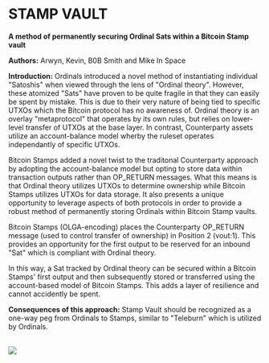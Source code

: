 <h1>STAMP VAULT</h1>
<p><strong>A method of permanently securing Ordinal Sats within a Bitcoin Stamp vault</strong></p>

<p><strong>Authors:</strong> Arwyn, Kevin, B0B Smith and Mike In Space</p>

<p><strong>Introduction:</strong> Ordinals introduced a novel method of instantiating individual "Satoshis" when viewed through the lens of "Ordinal theory". However, these atomized "Sats" have proven to be quite fragile in that they can easily be spent by mistake. This is due to their very nature of being tied to specific UTXOs which the Bitcoin protocol has no awareness of. Ordinal theory is an overlay "metaprotocol" that operates by its own rules, but relies on lower-level transfer of UTXOs at the base layer. In contrast, Counterparty assets utilize an account-balance model wherby the ruleset operates independantly of specific UTXOs.</p>

<p>Bitcoin Stamps added a novel twist to the traditonal Counterparty approach by adopting the account-balance model but opting to store data within transaction outputs rather than OP_RETURN messages. What this means is that Ordinal theory utilizes UTXOs to determine ownership while Bitcoin Stamps utilizes UTXOs for data storage. It also presents a unique opportunity to leverage aspects of both protocols in order to provide a robust method of permanently storing Ordinals within Bitcoin Stamp vaults.</p>

<p>Bitcoin Stamps (OLGA-encoding) places the Counterparty OP_RETURN message (used to control transfer of ownership) in Position 2 (vout:1). This provides an opportunity for the first output to be reserved for an inbound "Sat" which is compliant with Ordinal theory.</p>

<p>In this way, a Sat tracked by Ordinal theory can be secured within a Bitcoin Stamps' first output and then subsequently stored or transferred using the account-based model of Bitcoin Stamps. This adds a layer of resilience and cannot accidently be spent.</p>

<p><strong>Consequences of this approach:</strong> Stamp Vault should be recognized as a one-way peg from Ordinals to Stamps, similar to "Teleburn" which is utilized by Ordinals.</p>

<p><br><img src="https://i.imgur.com/KfuXNvz.png"></p>






